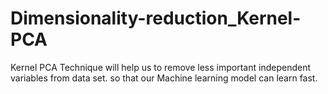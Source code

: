 # Dimensionality-reduction_Kernel-PCA
Kernel PCA Technique will help us to remove less important independent variables from data set.
so that our Machine learning model can learn fast.
